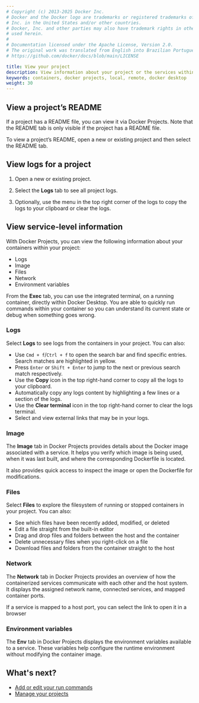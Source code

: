 ```yaml
---
# Copyright (c) 2013-2025 Docker Inc.
# Docker and the Docker logo are trademarks or registered trademarks of Docker,
# Inc. in the United States and/or other countries.
# Docker, Inc. and other parties may also have trademark rights in other terms
# used herein.
#
# Documentation licensed under the Apache License, Version 2.0.
# The original work was translated from English into Brazilian Portuguese.
# https://github.com/docker/docs/blob/main/LICENSE

title: View your project
description: View information about your project or the services within your project.
keywords: containers, docker projects, local, remote, docker desktop
weight: 30
---
```

## View a project’s README

If a project has a README file, you can view it via Docker Projects. Note that the README tab is only visible if the project has a README file.

To view a project’s README, open a new or existing project and then select the README tab.

## View logs for a project

1. Open a new or existing project.

2. Select the **Logs** tab to see all project logs.

3. Optionally, use the menu in the top right corner of the logs to copy the logs to your clipboard or clear the logs.

## View service-level information

With Docker Projects, you can view the following information about your containers within your project:

 - Logs
 - Image
 - Files
 - Network
 - Environment variables

From the **Exec** tab, you can use the integrated terminal, on a running container, directly within Docker Desktop. You are able to quickly run commands within your container so you can understand its current state or debug when something goes wrong.

### Logs

Select **Logs** to see logs from the containers in your project. You can also:

- Use `Cmd + f`/`Ctrl + f` to open the search bar and find specific entries.
  Search matches are highlighted in yellow.
- Press `Enter` or `Shift + Enter` to jump to the next or previous search match
  respectively.
- Use the **Copy** icon in the top right-hand corner to copy all the logs to
  your clipboard.
- Automatically copy any logs content by highlighting a few lines or a section
  of the logs.
- Use the **Clear terminal** icon in the top right-hand corner to clear the
  logs terminal.
- Select and view external links that may be in your logs.

### Image

The **Image** tab in Docker Projects provides details about the Docker image associated with a service. It helps you verify which image is being used, when it was last built, and where the corresponding Dockerfile is located.

It also provides quick access to inspect the image or open the Dockerfile for modifications.

### Files

Select **Files** to explore the filesystem of running or stopped containers in your project. You
can also:

   - See which files have been recently added, modified, or deleted
   - Edit a file straight from the built-in editor
   - Drag and drop files and folders between the host and the container
   - Delete unnecessary files when you right-click on a file
   - Download files and folders from the container straight to the host

### Network

The **Network** tab in Docker Projects provides an overview of how the containerized services communicate with each other and the host system. It displays the assigned network name, connected services, and mapped container ports.

If a service is mapped to a host port, you can select the link to open it in a browser

### Environment variables

The **Env** tab in Docker Projects displays the environment variables available to a service. These variables help configure the runtime environment without modifying the container image.

## What's next?

 - [Add or edit your run commands](/manuals/projects/edit.md)
 - [Manage your projects](/manuals/projects/manage.md)
